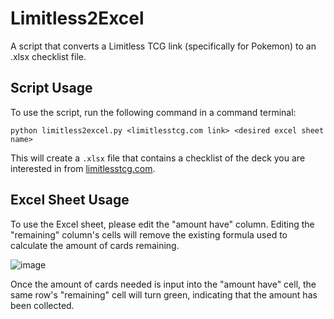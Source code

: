 # Limitless2Excel
A script that converts a Limitless TCG link (specifically for Pokemon) to an .xlsx checklist file. 

## Script Usage
To use the script, run the following command in a command terminal:

`python limitless2excel.py <limitlesstcg.com link> <desired excel sheet name>`

This will create a `.xlsx` file that contains a checklist of the deck you are interested in from [limitlesstcg.com](https://limitlesstcg.com/).

## Excel Sheet Usage
To use the Excel sheet, please edit the "amount have" column. Editing the "remaining" column's cells will remove the existing formula used to
calculate the amount of cards remaining. 

![image](https://github.com/user-attachments/assets/017ca642-0de4-48c0-aee9-b2318da56eaf)

Once the amount of cards needed is input into the "amount have" cell, the same row's "remaining" cell will turn green, indicating that the amount has been collected.

